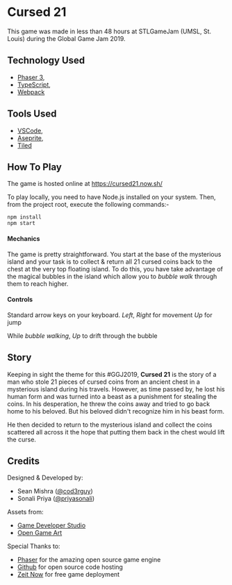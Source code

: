 # Cursed 21

This game was made in less than 48 hours at STLGameJam (UMSL, St. Louis) during the Global Game Jam 2019.

## Technology Used

- [Phaser 3](https://phaser.io/),
- [TypeScript](https://www.typescriptlang.org/),
- [Webpack](https://webpack.js.org/)

## Tools Used

- [VSCode](https://code.visualstudio.com/),
- [Aseprite](https://www.aseprite.org/),
- [Tiled](https://www.mapeditor.org/)

## How To Play

The game is hosted online at https://cursed21.now.sh/

To play locally, you need to have Node.js installed on your system.
Then, from the project root, execute the following commands:-
```
npm install
npm start
```

#### Mechanics
The game is pretty straightforward. You start at the base of the mysterious island
and your task is to collect & return all 21 cursed coins back to the chest at the
very top floating island. To do this, you have take advantage of the magical
bubbles in the island which allow you to *bubble walk* through them to reach higher.

#### Controls
Standard arrow keys on your keyboard.
*Left*, *Right* for movement
*Up* for jump

While *bubble walking*,
*Up* to drift through the bubble


## Story

Keeping in sight the theme for this #GGJ2019, **Cursed 21** is the story of a
man who stole 21 pieces of cursed coins from an ancient chest in a mysterious island
during his travels. However, as time passed by, he lost his human form and was
turned into a beast as a punishment for stealing the coins. In his desperation, he
threw the coins away and tried to go back home to his beloved. But his beloved
didn't recognize him in his beast form.

He then decided to return to the mysterious island and collect the coins scattered
all across it the hope that putting them back in the chest would lift the curse.


## Credits

Designed & Developed by:
- Sean Mishra ([@cod3rguy](https://github.com/cod3rguy))
- Sonali Priya ([@priyasonali](https://github.com/priyasonali))

Assets from:
- [Game Developer Studio](https://www.gamedeveloperstudio.com)
- [Open Game Art](https://opengameart.org/)

Special Thanks to:
- [Phaser](https://phaser.io/) for the amazing open source game engine
- [Github](https://github.com/) for open source code hosting
- [Zeit Now](https://zeit.co/now) for free game deployment